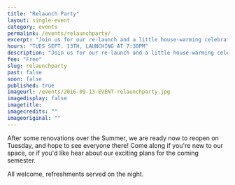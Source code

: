 ```yaml
---
title: "Relaunch Party"
layout: single-event
category: events
permalink: /events/relaunchparty/
excerpt: "Join us for our re-launch and a little house-warming celebration to reopen our space on Rutland Street! Everyone welcome!"
hours: "TUES SEPT. 13TH, LAUNCHING AT 7:30PM"
description: "Join us for our re-launch and a little house-warming celebration!"
fee: "Free"
slug: relaunchparty
past: false
soon: false
published: true
imageurl: /events/2016-09-13-EVENT-relaunchparty.jpg
imagedisplay: false
imagetitle:
imagecredits: ""
imageoriginal: ""
---
```



 After some renovations over the Summer, we are ready now to reopen on Tuesday, and hope to see everyone there! Come along if you're new to our space, or if you'd like hear about our exciting plans for the coming semester.

All welcome, refreshments served on the night.
